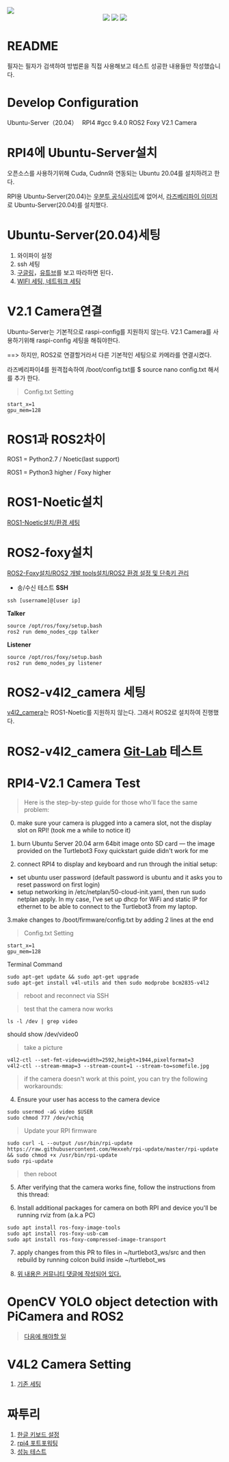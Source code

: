 <img src="https://capsule-render.vercel.app/api?type=Slice&color=auto&height=200&section=header&text=Hyundai-project&fontSize=90" />
<div align="center">
	<img src="https://img.shields.io/badge/Python3-007396?style=flat&logo=Java&logoColor=white" />
	<img src="https://img.shields.io/badge/RPI4-E34F26?style=flat&logo=HTML5&logoColor=white" />
	<img src="https://img.shields.io/badge/Ubuntu Server 20.04-1572B6?style=flat&logo=CSS3&logoColor=white" />
</div> 

# README
필자는 필자가 검색하여 방법론을 직접 사용해보고 테스트 성공한 내용들만 작성했습니다.

# Develop Configuration
Ubuntu-Server（20.04）　
RPI4 #gcc 9.4.0 
ROS2 Foxy 
V2.1 Camera

# RPI4에 Ubuntu-Server설치
오픈소스를 사용하기위해 Cuda, Cudnn와 연동되는 Ubuntu 20.04를 설치하려고 한다.

RPI용 Ubuntu-Server(20.04)는 [우분투 공식사이트](https://ubuntu.com/#download)에 없어서, [라즈베리파이 이미저](https://www.raspberrypi.com/software/)로 Ubuntu-Server(20.04)를 설치했다.

# Ubuntu-Server(20.04)세팅

1. 와이파이 설정
2. ssh 세팅
3. [구글링](https://pinkwink.kr/1352)，[유튜브](https://youtu.be/ah4TfDcr28I)를 보고 따라하면 된다．
4. [WIFI 세팅, 네트워크 세팅](https://velog.io/@ekdh7456/)

# V2.1 Camera연결
Ubuntu-Server는 기본적으로 raspi-config를 지원하지 않는다. V2.1 Camera를 사용하기위해 raspi-config 세팅을 해줘야한다.

==> 하지만, ROS2로 연결할거라서 다른 기본적인 세팅으로 카메라를 연결시켰다.

라즈베리파이4를 원격접속하여 /boot/config.txt를 $ source nano config.txt 해서 를 추가 한다.

>Config.txt Setting
```
start_x=1
gpu_mem=128
```

# ROS1과 ROS2차이
ROS1 = Python2.7 / Noetic(last support)

ROS1 = Python3 higher / Foxy higher 

# ROS1-Noetic설치
[ROS1-Noetic설치/환경 세팅](https://velog.io/@deep-of-machine/ROS-ROS1-%EC%84%A4%EC%B9%98-Ubuntu20.04-ROS-Noetic)

# ROS2-foxy설치
[ROS2-Foxy설치/ROS2 개발 tools설치/ROS2 환경 설정 및 단축키 관리](https://velog.io/@dbdb_dev/ROS2-ROS2-Foxy-%EC%84%A4%EC%B9%98-%EB%B0%8F-%EC%82%AD%EC%A0%9C)

- 송/수신 테스트
**SSH**

```
ssh [username]@[user ip]
```
**Talker**

```
source /opt/ros/foxy/setup.bash
ros2 run demo_nodes_cpp talker
```
**Listener**

```
source /opt/ros/foxy/setup.bash
ros2 run demo_nodes_py listener
```
# ROS2-v4l2_camera 세팅
[v4l2_camera](https://index.ros.org/r/v4l2_camera/#foxy)는 ROS1-Noetic를 지원하지 않는다. 그래서 ROS2로 설치하여 진행했다.

# ROS2-v4l2_camera [Git-Lab](https://gitlab.com/boldhearts/ros2_v4l2_camera) 테스트

# RPI4-V2.1 Camera Test

>Here is the step-by-step guide for those who'll face the same problem:
0. make sure your camera is plugged into a camera slot, not the display slot on RPI! (took me a while to notice it)

1. burn Ubuntu Server 20.04 arm 64bit image onto SD card — the image provided on the Turtlebot3 Foxy quickstart guide didn't work for me

2. connect RPI4 to display and keyboard and run through the initial setup:

- set ubuntu user password (default password is ubuntu and it asks you to reset password on first login)
- setup networking in /etc/netplan/50-cloud-init.yaml, then run sudo netplan apply. In my case, I've set up dhcp for WiFi and static IP for ethernet to be able to connect to the Turtlebot3 from my laptop.

3.make changes to /boot/firmware/config.txt by adding 2 lines at the end

>Config.txt Setting
```
start_x=1
gpu_mem=128
```
Terminal Command
```
sudo apt-get update && sudo apt-get upgrade
sudo apt-get install v4l-utils and then sudo modprobe bcm2835-v4l2
```
> reboot and reconnect via SSH


>test that the camera now works

```
ls -l /dev | grep video 
```
should show /dev/video0

>take a picture
```
v4l2-ctl --set-fmt-video=width=2592,height=1944,pixelformat=3
v4l2-ctl --stream-mmap=3 --stream-count=1 --stream-to=somefile.jpg
```
>if the camera doesn't work at this point, you can try the following workarounds:

4. Ensure your user has access to the camera device
```
sudo usermod -aG video $USER
sudo chmod 777 /dev/vchiq
```
>Update your RPI firmware
```
sudo curl -L --output /usr/bin/rpi-update https://raw.githubusercontent.com/Hexxeh/rpi-update/master/rpi-update && sudo chmod +x /usr/bin/rpi-update
sudo rpi-update
```

> then reboot

5. After verifying that the camera works fine, follow the instructions from this thread:

6. Install additional packages for camera on both RPI and device you'll be running rviz from (a.k.a PC)
```
sudo apt install ros-foxy-image-tools
sudo apt install ros-foxy-usb-cam
sudo apt install ros-foxy-compressed-image-transport
```

7. apply changes from this PR to files in ~/turtlebot3_ws/src and then rebuild by running colcon build inside ~/turtlebot_ws

8. [위 내용은 커뮤니티 댓글에 작성되어 있다.](https://github.com/ROBOTIS-GIT/turtlebot3/issues/863)

# OpenCV YOLO object detection with PiCamera and ROS2 
>[다음에 해야할 일](https://robofoundry.medium.com/opencv-yolo-object-detection-with-picamera-and-ros2-629d52cfec6)

# V4L2 Camera Setting
1. [기존 세팅](https://m.blog.naver.com/gaussian37/220752094417)
# 짜투리
1. [한글 키보드 설정](https://velog.io/@t1won/Ubuntu-%EC%9A%B0%EB%B6%84%ED%88%AC-%ED%95%9C%EA%B8%80-%EC%9E%85%EB%A0%A5-%EB%B0%8F-%ED%95%9C%EC%98%81%ED%82%A4-%EC%84%A4%EC%A0%95)
2. [rpi4 포트포워팅](https://velog.io/@shawnhansh/Ubuntu-%ED%8F%AC%ED%8A%B8%ED%8F%AC%EC%9B%8C%EB%94%A9Portforwarding)
3. [성능 테스트](https://www.codeinsideout.com/blog/pi/set-up-camera/#v4l2-h264-direct-copy-mp4)
